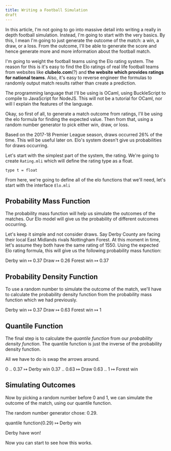 ```yaml
---
title: Writing a Football Simulation
draft
---
```


In this article, I'm not going to go into massive detail into writing a really
in depth football simulation. Instead, I'm going to start with the very basics.
By this, I mean I'm going to just generate the outcome of the match: a win, a
draw, or a loss. From the outcome, I'll be able to generate the score and hence
generate more and more information about the football match.

I'm going to weight the football teams using the Elo rating system. The reason
for this is it's easy to find the Elo ratings of real life football teams from
websites like **clubelo.com**(?) and **the website which provides ratings for
national teams**. Also, it's easy to reverse engineer the formulas to randomly
output match results rather than create a prediction.

The programming language that I'll be using is OCaml, using BuckleScript to
compile to JavaScript for NodeJS. This will not be a tutorial for OCaml, nor
will I explain the features of the language.

Okay, so first of all, to generate a match outcome from ratings, I'll be using
the elo formula for finding the expected value. Then from that, using a random
number generator to pick either win, draw, or loss.

Based on the 2017-18 Premier League season, draws occurred 26% of the time. This
will be useful later on. Elo's system doesn't give us probabilities for draws
occurring.

Let's start with the simplest part of the system, the rating. We're going to
create `Rating.mli` which will define the rating type as a float.

```
type t = float
```

From here, we're going to define all of the elo functions that we'll need, let's
start with the interface `Elo.mli`

## Probability Mass Function

The probability mass function will help us simulate the outcomes of the matches.
Our Elo model will give us the probability of different outcomes occurring.

Let's keep it simple and not consider draws. Say Derby County are
facing their local East Midlands rivals Nottingham Forest. At this moment in
time, let's assume they both have the same rating of 1550. Using the expected
Elo rating formula, this will give us the following probability mass function:

Derby win ↦ 0.37
Draw ↦ 0.26
Forest win ↦ 0.37

## Probability Density Function

To use a random number to simulate the outcome of the match, we'll have to
calculate the probability density function from the probability mass function
which we had previously.

Derby win ↦ 0.37
Draw ↦ 0.63
Forest win ↦ 1

## Quantile Function

The final step is to calculate the *quantile function* from our *probability
density function*. The quantile function is just the inverse of the probability
density function.

All we have to do is swap the arrows around.

0 .. 0.37 ↦ Derby win
0.37 .. 0.63 ↦ Draw
0.63 .. 1 ↦ Forest win

## Simulating Outcomes

Now by picking a random number before 0 and 1, we can simulate the outcome of
the match, using our quantile function.

The random number generator chose: 0.29.

quantile function(0.29) ↦ Derby win

Derby have won!

Now you can start to see how this works.

